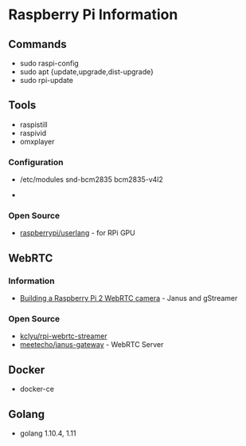 # Raspberry Pi Information

## Commands
- sudo raspi-config
- sudo apt {update,upgrade,dist-upgrade}
- sudo rpi-update

## Tools
- raspistill
- raspivid
- omxplayer

### Configuration
- /etc/modules
snd-bcm2835
bcm2835-v4l2

- 


### Open Source
- [raspberrypi/userlang](https://github.com/raspberrypi/userland) - for RPi GPU


## WebRTC

### Information
- [Building a Raspberry Pi 2 WebRTC camera](https://www.rs-online.com/designspark/building-a-raspberry-pi-2-webrtc-camera) - Janus and gStreamer


### Open Source
- [kclyu/rpi-webrtc-streamer](https://github.com/kclyu/rpi-webrtc-streamer)
- [meetecho/janus-gateway](https://github.com/meetecho/janus-gateway) - WebRTC Server



## Docker
- docker-ce

## Golang
- golang 1.10.4, 1.11


